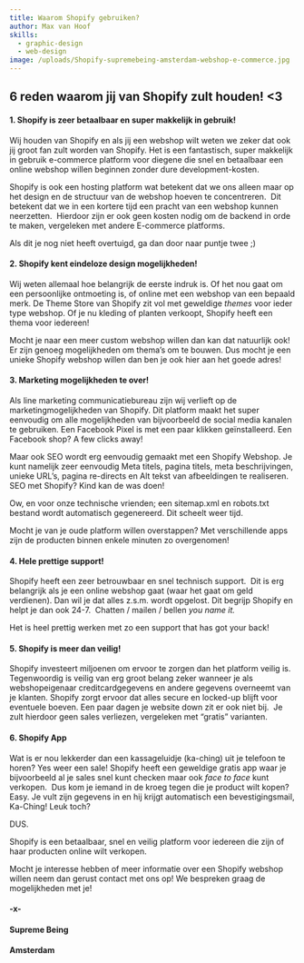 ```yaml
---
title: Waarom Shopify gebruiken?
author: Max van Hoof
skills:
  - graphic-design
  - web-design
image: /uploads/Shopify-supremebeing-amsterdam-webshop-e-commerce.jpg
---
```



## **6 reden waarom jij van Shopify zult houden! &lt;3**

#### **1. Shopify is zeer betaalbaar en super makkelijk in gebruik**!

Wij houden van Shopify en als jij een webshop wilt weten we zeker dat ook jij groot fan zult worden van Shopify. Het is een fantastisch, super makkelijk in gebruik e-commerce platform voor diegene die snel en betaalbaar een online webshop willen beginnen zonder dure development-kosten.

Shopify is ook een hosting platform wat betekent dat we ons alleen maar op het design en de structuur van de webshop hoeven te concentreren.  Dit betekent dat we in een kortere tijd een pracht van een webshop kunnen neerzetten.  Hierdoor zijn er ook geen kosten nodig om de backend in orde te maken, vergeleken met andere E-commerce platforms.

Als dit je nog niet heeft overtuigd, ga dan door naar puntje twee ;)

#### **2. Shopify kent eindeloze design mogelijkheden**!

Wij weten allemaal hoe belangrijk de eerste indruk is. Of het nou gaat om een persoonlijke ontmoeting is, of online met een webshop van een bepaald merk. De Theme Store van Shopify zit vol met geweldige *themes* voor ieder type webshop. Of je nu kleding of planten verkoopt, Shopify heeft een thema voor iedereen!

Mocht je naar een meer custom webshop willen dan kan dat natuurlijk ook! Er zijn genoeg mogelijkheden om thema’s om te bouwen. Dus mocht je een unieke Shopify webshop willen dan ben je ook hier aan het goede adres!

#### **3. Marketing mogelijkheden te over!**

Als line marketing communicatiebureau zijn wij verlieft op de marketingmogelijkheden van Shopify. Dit platform maakt het super eenvoudig om alle mogelijkheden van bijvoorbeeld de social media kanalen te gebruiken. Een Facebook Pixel is met een paar klikken geïnstalleerd. Een Facebook shop? A few clicks away!

Maar ook SEO wordt erg eenvoudig gemaakt met een Shopify Webshop. Je kunt namelijk zeer eenvoudig Meta titels, pagina titels, meta beschrijvingen, unieke URL’s, pagina re-directs en Alt tekst van afbeeldingen te realiseren. SEO met Shopify? Kind kan de was doen!

Ow, en voor onze technische vrienden; een sitemap.xml en robots.txt bestand wordt automatisch gegenereerd. Dit scheelt weer tijd.

Mocht je van je oude platform willen overstappen? Met verschillende apps zijn de producten binnen enkele minuten zo overgenomen!

#### **4. Hele prettige support!**

Shopify heeft een zeer betrouwbaar en snel technisch support.  Dit is erg belangrijk als je een online webshop gaat (waar het gaat om geld verdienen). Dan wil je dat alles z.s.m. wordt opgelost. Dit begrijp Shopify en helpt je dan ook 24-7.  Chatten / mailen / bellen *you name it.*

Het is heel prettig werken met zo een support that has got your back!

#### **5. Shopify is meer dan veilig!**

Shopify investeert miljoenen om ervoor te zorgen dan het platform veilig is. Tegenwoordig is veilig van erg groot belang zeker wanneer je als webshopeigenaar creditcardgegevens en andere gegevens overneemt van je klanten. Shopify zorgt ervoor dat alles secure en locked-up blijft voor eventuele boeven. Een paar dagen je website down zit er ook niet bij.  Je zult hierdoor geen sales verliezen, vergeleken met “gratis” varianten.

#### 6. Shopify App

Wat is er nou lekkerder dan een kassageluidje (ka-ching) uit je telefoon te horen? Yes weer een sale! Shopify heeft een geweldige gratis app waar je bijvoorbeeld al je sales snel kunt checken maar ook *face to face* kunt verkopen.  Dus kom je iemand in de kroeg tegen die je product wilt kopen? Easy. Je vult zijn gegevens in en hij krijgt automatisch een bevestigingsmail, Ka-Ching! Leuk toch?

DUS.

Shopify is een betaalbaar, snel en veilig platform voor iedereen die zijn of haar producten online wilt verkopen.

Mocht je interesse hebben of meer informatie over een Shopify webshop willen neem dan gerust contact met ons op! We bespreken graag de mogelijkheden met je!

#### -x-

#### Supreme Being

#### Amsterdam

### #